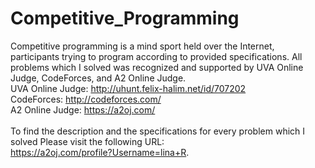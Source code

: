 # Competitive_Programming
Competitive programming is a mind sport held over the Internet, participants trying to program according to provided specifications. All problems which I solved was recognized and supported by UVA Online Judge, CodeForces, and A2 Online Judge.<br/>
UVA Online Judge: http://uhunt.felix-halim.net/id/707202 <br/>
CodeForces: http://codeforces.com/ <br/>
A2 Online Judge: https://a2oj.com/ <br/>
<br/>
To find the description and the specifications for every problem which I solved Please visit the following URL:<br/>
https://a2oj.com/profile?Username=lina+R.
